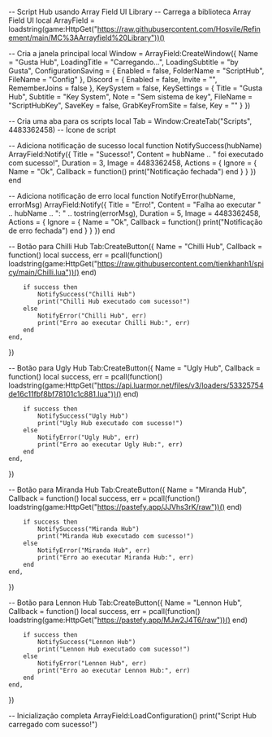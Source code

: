 -- Script Hub usando Array Field UI Library
-- Carrega a biblioteca Array Field UI
local ArrayField = loadstring(game:HttpGet("https://raw.githubusercontent.com/Hosvile/Refinement/main/MC%3AArrayfield%20Library"))()

-- Cria a janela principal
local Window = ArrayField:CreateWindow({
    Name = "Gusta Hub",
    LoadingTitle = "Carregando...",
    LoadingSubtitle = "by Gusta",
    ConfigurationSaving = {
        Enabled = false,
        FolderName = "ScriptHub",
        FileName = "Config"
    },
    Discord = {
        Enabled = false,
        Invite = "",
        RememberJoins = false
    },
    KeySystem = false,
    KeySettings = {
        Title = "Gusta Hub",
        Subtitle = "Key System",
        Note = "Sem sistema de key",
        FileName = "ScriptHubKey",
        SaveKey = false,
        GrabKeyFromSite = false,
        Key = ""
    }
})

-- Cria uma aba para os scripts
local Tab = Window:CreateTab("Scripts", 4483362458) -- Ícone de script

-- Adiciona notificação de sucesso
local function NotifySuccess(hubName)
    ArrayField:Notify({
        Title = "Sucesso!",
        Content = hubName .. " foi executado com sucesso!",
        Duration = 3,
        Image = 4483362458,
        Actions = {
            Ignore = {
                Name = "Ok",
                Callback = function()
                    print("Notificação fechada")
                end
            }
        }
    })
end

-- Adiciona notificação de erro
local function NotifyError(hubName, errorMsg)
    ArrayField:Notify({
        Title = "Erro!",
        Content = "Falha ao executar " .. hubName .. ": " .. tostring(errorMsg),
        Duration = 5,
        Image = 4483362458,
        Actions = {
            Ignore = {
                Name = "Ok",
                Callback = function()
                    print("Notificação de erro fechada")
                end
            }
        }
    })
end

-- Botão para Chilli Hub
Tab:CreateButton({
    Name = "Chilli Hub",
    Callback = function()
        local success, err = pcall(function()
            loadstring(game:HttpGet("https://raw.githubusercontent.com/tienkhanh1/spicy/main/Chilli.lua"))()
        end)
        
        if success then
            NotifySuccess("Chilli Hub")
            print("Chilli Hub executado com sucesso!")
        else
            NotifyError("Chilli Hub", err)
            print("Erro ao executar Chilli Hub:", err)
        end
    end,
})

-- Botão para Ugly Hub
Tab:CreateButton({
    Name = "Ugly Hub",
    Callback = function()
        local success, err = pcall(function()
            loadstring(game:HttpGet("https://api.luarmor.net/files/v3/loaders/53325754de16c11fbf8bf78101c1c881.lua"))()
        end)
        
        if success then
            NotifySuccess("Ugly Hub")
            print("Ugly Hub executado com sucesso!")
        else
            NotifyError("Ugly Hub", err)
            print("Erro ao executar Ugly Hub:", err)
        end
    end,
})

-- Botão para Miranda Hub
Tab:CreateButton({
    Name = "Miranda Hub",
    Callback = function()
        local success, err = pcall(function()
            loadstring(game:HttpGet("https://pastefy.app/JJVhs3rK/raw"))()
        end)
        
        if success then
            NotifySuccess("Miranda Hub")
            print("Miranda Hub executado com sucesso!")
        else
            NotifyError("Miranda Hub", err)
            print("Erro ao executar Miranda Hub:", err)
        end
    end,
})

-- Botão para Lennon Hub
Tab:CreateButton({
    Name = "Lennon Hub",
    Callback = function()
        local success, err = pcall(function()
            loadstring(game:HttpGet("https://pastefy.app/MJw2J4T6/raw"))()
        end)
        
        if success then
            NotifySuccess("Lennon Hub")
            print("Lennon Hub executado com sucesso!")
        else
            NotifyError("Lennon Hub", err)
            print("Erro ao executar Lennon Hub:", err)
        end
    end,
})

-- Inicialização completa
ArrayField:LoadConfiguration()
print("Script Hub carregado com sucesso!")

